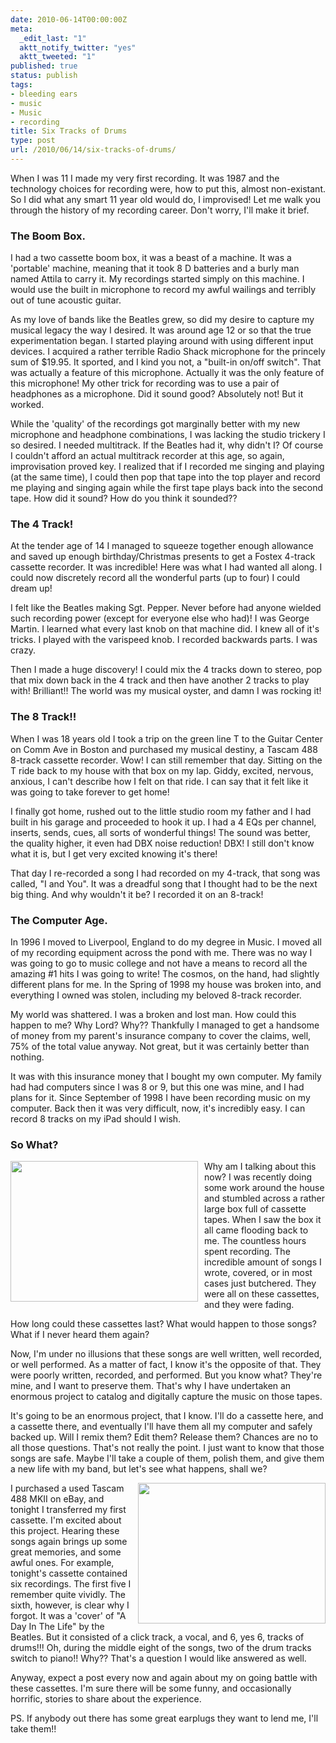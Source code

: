 ```yaml
---
date: 2010-06-14T00:00:00Z
meta:
  _edit_last: "1"
  aktt_notify_twitter: "yes"
  aktt_tweeted: "1"
published: true
status: publish
tags:
- bleeding ears
- music
- Music
- recording
title: Six Tracks of Drums
type: post
url: /2010/06/14/six-tracks-of-drums/
---
```


When I was 11 I made my very first recording. It was 1987 and the technology choices for recording were, how to put this, almost non-existant. So I did what any smart 11 year old would do, I improvised! Let me walk you through the history of my recording career. Don't worry, I'll make it brief.

### The Boom Box.

I had a two cassette boom box, it was a beast of a machine. It was a 'portable' machine, meaning that it took 8 D batteries and a burly man named Attila to carry it. My recordings started simply on this machine. I would use the built in microphone to record my awful wailings and terribly out of tune acoustic guitar.

As my love of bands like the Beatles grew, so did my desire to capture my musical legacy the way I desired. It was around age 12 or so that the true experimentation began. I started playing around with using different input devices. I acquired a rather terrible Radio Shack microphone for the princely sum of $19.95. It sported, and I kind you not, a "built-in on/off switch". That was actually a feature of this microphone. Actually it was the only feature of this microphone! My other trick for recording was to use a pair of headphones as a microphone. Did it sound good? Absolutely not! But it worked.

While the 'quality' of the recordings got marginally better with my new microphone and headphone combinations, I was lacking the studio trickery I so desired. I needed multitrack. If the Beatles had it, why didn't I? Of course I couldn't afford an actual multitrack recorder at this age, so again, improvisation proved key. I realized that if I recorded me singing and playing (at the same time), I could then pop that tape into the top player and record me playing and singing again while the first tape plays back into the second tape. How did it sound? How do you think it sounded??

### The 4 Track!

At the tender age of 14 I managed to squeeze together enough allowance and saved up enough birthday/Christmas presents to get a Fostex 4-track cassette recorder. It was incredible! Here was what I had wanted all along. I could now discretely record all the wonderful parts (up to four) I could dream up!

I felt like the Beatles making Sgt. Pepper. Never before had anyone wielded such recording power (except for everyone else who had)! I was George Martin. I learned what every last knob on that machine did. I knew all of it's tricks. I played with the varispeed knob. I recorded backwards parts. I was crazy.

Then I made a huge discovery! I could mix the 4 tracks down to stereo, pop that mix down back in the 4 track and then have another 2 tracks to play with! Brilliant!! The world was my musical oyster, and damn I was rocking it!

### The 8 Track!!

When I was 18 years old I took a trip on the green line T to the Guitar Center on Comm Ave in Boston and purchased my musical destiny, a Tascam 488 8-track cassette recorder. Wow! I can still remember that day. Sitting on the T ride back to my house with that box on my lap. Giddy, excited, nervous, anxious, I can't describe how I felt on that ride. I can say that it felt like it was going to take forever to get home!

I finally got home, rushed out to the little studio room my father and I had built in his garage and proceeded to hook it up. I had a 4 EQs per channel, inserts, sends, cues, all sorts of wonderful things! The sound was better, the quality higher, it even had DBX noise reduction! DBX! I still don't know what it is, but I get very excited knowing it's there!

That day I re-recorded a song I had recorded on my 4-track, that song was called, "I and You". It was a dreadful song that I thought had to be the next big thing. And why wouldn't it be? I recorded it on an 8-track!

### The Computer Age.

In 1996 I moved to Liverpool, England to do my degree in Music. I moved all of my recording equipment across the pond with me. There was no way I was going to go to music college and not have a means to record all the amazing #1 hits I was going to write! The cosmos, on the hand, had slightly different plans for me. In the Spring of 1998 my house was broken into, and everything I owned was stolen, including my beloved 8-track recorder.

My world was shattered. I was a broken and lost man. How could this happen to me? Why Lord? Why?? Thankfully I managed to get a handsome of money from my parent's insurance company to cover the claims, well, 75% of the total value anyway. Not great, but it was certainly better than nothing.

It was with this insurance money that I bought my own computer. My family had had computers since I was 8 or 9, but this one was mine, and I had plans for it. Since September of 1998 I have been recording music on my computer. Back then it was very difficult, now, it's incredibly easy. I can record 8 tracks on my iPad should I wish.

### So What?

<img style="float: left; padding-right: 10px" class="size-medium wp-image-332" title="IMG_1094" src="/assets/images/2010/06/IMG_1094-300x225.jpg" alt="" width="300" height="225" />

Why am I talking about this now? I was recently doing some work around the house and stumbled across a rather large box full of cassette tapes. When I saw the box it all came flooding back to me. The countless hours spent recording. The incredible amount of songs I wrote, covered, or in most cases just butchered. They were all on these cassettes, and they were fading.

How long could these cassettes last? What would happen to those songs? What if I never heard them again?

Now, I'm under no illusions that these songs are well written, well recorded, or well performed. As a matter of fact, I know it's the opposite of that. They were poorly written, recorded, and performed. But you know what? They're mine, and I want to preserve them. That's why I have undertaken an enormous project to catalog and digitally capture the music on those tapes.

It's going to be an enormous project, that I know. I'll do a cassette here, and a cassette there, and eventually I'll have them all my computer and safely backed up. Will I remix them? Edit them? Release them? Chances are no to all those questions. That's not really the point. I just want to know that those songs are safe. Maybe I'll take a couple of them, polish them, and give them a new life with my band, but let's see what happens, shall we?

<img style="float: right; padding-left: 10px" class="size-medium wp-image-333" title="IMG_1095" src="/assets/images/2010/06/IMG_1095-300x225.jpg" alt="" width="300" height="225" />

I purchased a used Tascam 488 MKII on eBay, and tonight I transferred my first cassette. I'm excited about this project. Hearing these songs again brings up some great memories, and some awful ones. For example, tonight's cassette contained six recordings. The first five I remember quite vividly. The sixth, however, is clear why I forgot. It was a 'cover' of "A Day In The Life" by the Beatles. But it consisted of a click track, a vocal, and 6, yes 6, tracks of drums!!! Oh, during the middle eight of the songs, two of the drum tracks switch to piano!! Why?? That's a question I would like answered as well.

Anyway, expect a post every now and again about my on going battle with these cassettes. I'm sure there will be some funny, and occasionally horrific, stories to share about the experience.

PS. If anybody out there has some great earplugs they want to lend me, I'll take them!!

